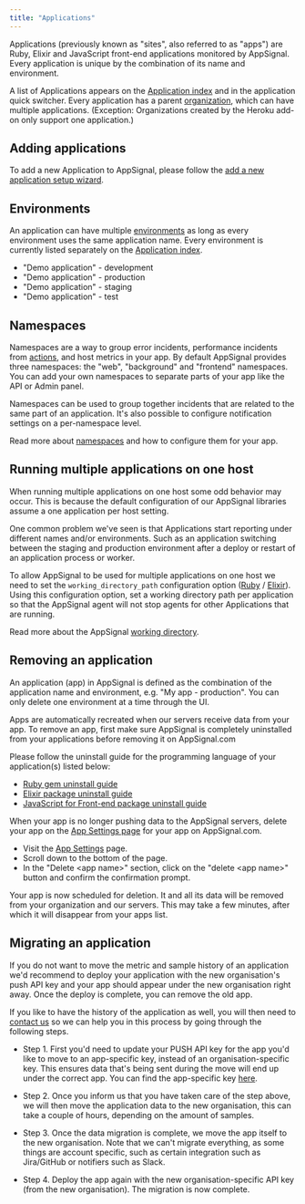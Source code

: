```yaml
---
title: "Applications"
---
```


Applications (previously known as "sites", also referred to as "apps") are Ruby, Elixir and JavaScript front-end applications monitored by AppSignal. Every application is unique by the combination of its name and environment.

A list of Applications appears on the [Application index] and in the application quick switcher. Every application has a parent [organization](/organization/index.html), which can have multiple applications. (Exception: Organizations created by the Heroku add-on only support one application.)

## Adding applications

To add a new Application to AppSignal, please follow the [add a new application setup wizard](/application/new-application.html).

## Environments

An application can have multiple [environments](/appsignal/terminology.html#environments) as long as every environment uses the same application name. Every environment is currently listed separately on the [Application index].

- "Demo application" - development
- "Demo application" - production
- "Demo application" - staging
- "Demo application" - test

## Namespaces

Namespaces are a way to group error incidents, performance incidents from [actions](/appsignal/terminology.html#actions), and host metrics in your app. By default AppSignal provides three namespaces: the "web", "background" and "frontend" namespaces. You can add your own namespaces to separate parts of your app like the API or Admin panel.

Namespaces can be used to group together incidents that are related to the same part of an application. It's also possible to configure notification settings on a per-namespace level.

Read more about [namespaces](namespaces.html) and how to configure them for your app.

## Running multiple applications on one host

When running multiple applications on one host some odd behavior may occur. This is because the default configuration of our AppSignal libraries assume a one application per host setting.

One common problem we've seen is that Applications start reporting under different names and/or environments. Such as an application switching between the staging and production environment after a deploy or restart of an application process or worker.

To allow AppSignal to be used for multiple applications on one host we need to set the `working_directory_path` configuration option ([Ruby](/ruby/configuration/options.html#option-working_directory_path) / [Elixir](/elixir/configuration/options.html#option-working_directory_path)). Using this configuration option, set a working directory path per application so that the AppSignal agent will not stop agents for other Applications that are running.

Read more about the AppSignal [working directory](/appsignal/how-appsignal-operates.html#working-directory).

## Removing an application

An application (app) in AppSignal is defined as the combination of the application name and environment, e.g. "My app - production". You can only delete one environment at a time through the UI.

Apps are automatically recreated when our servers receive data from your app. To remove an app, first make sure AppSignal is completely uninstalled from your applications before removing it on AppSignal.com

Please follow the uninstall guide for the programming language of your application(s) listed below:

- [Ruby gem uninstall guide](/ruby/installation.html#uninstall)
- [Elixir package uninstall guide](/elixir/installation.html#uninstall)
- [JavaScript for Front-end package uninstall guide](/front-end/installation.html#uninstall)

When your app is no longer pushing data to the AppSignal servers, delete your app on the [App Settings page](https://appsignal.com/redirect-to/app?to=edit) for your app on AppSignal.com.

- Visit the [App Settings](https://appsignal.com/redirect-to/app?to=edit) page.
- Scroll down to the bottom of the page.
- In the "Delete &lt;app name&gt;" section, click on the "delete &lt;app name&gt;" button and confirm the confirmation prompt.

Your app is now scheduled for deletion. It and all its data will be removed from your organization and our servers. This may take a few minutes, after which it will disappear from your apps list.

[Application index]: https://appsignal.com/accounts

## Migrating an application

If you do not want to move the metric and sample history of an application we'd recommend to deploy your application with the new organisation's push API key and your app should appear under the new organisation right away. Once the deploy is complete, you can remove the old app.

If you like to have the history of the application as well, you will then need to <a href="mailto:support@appsignal.com">contact us</a> so we can help you in this process by going through the following steps.

 - Step 1. First you'd need to update your PUSH API key for the app you'd like to move to an app-specific key, instead of an organisation-specific key. This ensures data that's being sent during the move will end up under the correct app.  You can find the app-specific key [here](https://appsignal.com/redirect-to/app?to=info).

 - Step 2. Once you inform us that you have taken care of the step above, we will then move the application data to the new organisation, this can take a couple of hours, depending on the amount of samples.

 - Step 3. Once the data migration is complete, we move the app itself to the new organisation. Note that we can't migrate everything, as some things are account specific, such as certain integration such as Jira/GitHub or notifiers such as Slack.

 - Step 4. Deploy the app again with the new organisation-specific API key (from the new organisation). The migration is now complete.
